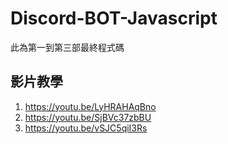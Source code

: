# Discord-BOT-Javascript
此為第一到第三部最終程式碼

## 影片教學
1. https://youtu.be/LyHRAHAqBno
2. https://youtu.be/SjBVc37zbBU
3. https://youtu.be/vSJC5qiI3Rs
